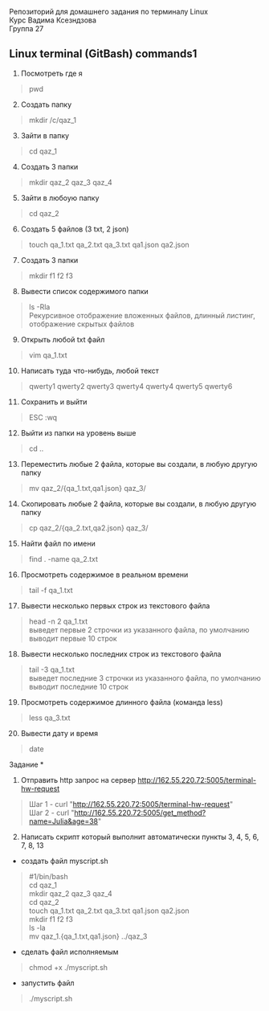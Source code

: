 Репозиторий для домашнего задания по терминалу Linux  
Курс Вадима Ксезндзова  
Группа 27
## Linux terminal (GitBash) commands1 ##
1. Посмотреть где я  
> pwd  
2. Создать папку  
> mkdir /c/qaz_1  
3. Зайти в папку  
> cd qaz_1  
4. Создать 3 папки
> mkdir qaz_2 qaz_3 qaz_4  
5. Зайти в любоую папку  
> сd qaz_2
6. Создать 5 файлов (3 txt, 2 json)  
> touch qa_1.txt qa_2.txt qa_3.txt qa1.json qa2.json  
7. Создать 3 папки  
> mkdir f1 f2 f3
8. Вывести список содержимого папки  
> ls -Rla  
> Рекурсивное отображение вложенных файлов, длинный листинг, отображение скрытых файлов  
9. Открыть любой txt файл  
> vim qa_1.txt  
10. Написать туда что-нибудь, любой текст  
> qwerty1 qwerty2 qwerty3 qwerty4 qwerty4 qwerty5 qwerty6  
11. Cохранить и выйти
> ESC :wq  
12. Выйти из папки на уровень выше  
> cd ..  
13. Переместить любые 2 файла, которые вы создали, в любую другую папку  
> mv qaz_2/{qa_1.txt,qa1.json} qaz_3/  
14. Cкопировать любые 2 файла, которые вы создали, в любую другую папку  
> cp qaz_2/{qa_2.txt,qa2.json} qaz_3/  
15. Найти файл по имени  
> find . -name qa_2.txt  
16. Просмотреть содержимое в реальном времени  
> tail -f qa_1.txt 
17. Вывести несколько первых строк из текстового файла  
> head -n 2 qa_1.txt  
> выведет первые 2 строчки из указанного файла, по умолчанию выводит первые 10 строк   
18. Вывести несколько последних строк из текстового файла  
> tail -3 qa_1.txt  
> выведет последние 3 строчки из указанного файла, по умолчанию выводит последние 10 строк    
19. Просмотреть содержимое длинного файла (команда less)  
> less qa_3.txt  
20. Вывести дату и время  
> date  
  
Задание *  
1. Отправить http запрос на сервер  http://162.55.220.72:5005/terminal-hw-request    
> Шаг 1 - curl "http://162.55.220.72:5005/terminal-hw-request"  
> Шаг 2 - curl "http://162.55.220.72:5005/get_method?name=Julia&age=38"  
2. Написать скрипт который выполнит автоматически пункты 3, 4, 5, 6, 7, 8, 13  
- создать файл myscript.sh  
> #1/bin/bash  
> cd qaz_1  
> mkdir qaz_2 qaz_3 qaz_4  
> сd qaz_2  
> touch qa_1.txt qa_2.txt qa_3.txt qa1.json qa2.json  
> mkdir f1 f2 f3  
> ls -la  
> mv qaz_1.{qa_1.txt,qa1.json} ../qaz_3  
- сделать файл исполняемым  
> chmod +x ./myscript.sh  
- запустить файл  
> ./myscript.sh  
  
     

   

  
